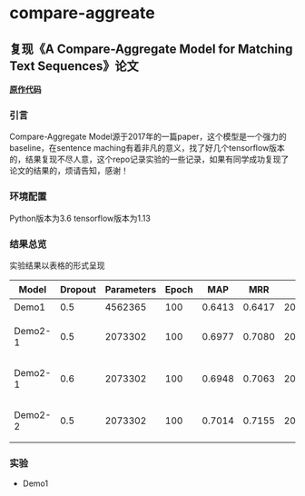 # compare-aggreate
## 复现《A Compare-Aggregate Model for Matching Text Sequences》论文
[**原作代码**](https://github.com/shuohangwang/SeqMatchSeq/blob/master/wikiqa/compAggWikiqa.lua)
### 引言
Compare-Aggregate Model源于2017年的一篇paper，这个模型是一个强力的baseline，在sentence maching有着非凡的意义，找了好几个tensorflow版本的，结果复现不尽人意，这个repo记录实验的一些记录，如果有同学成功复现了论文的结果的，烦请告知，感谢！

### 环境配置
  
  Python版本为3.6
  tensorflow版本为1.13 
  
### 结果总览
实验结果以表格的形式呈现  

|Model|Dropout|Parameters|Epoch|MAP|MRR|DATE|备注|  
|-|-|-|-|-|-|-|-|
|Demo1|0.5|4562365|100|0.6413|0.6417|2019.4.23|无|
|Demo2-1|0.5|2073302|100|0.6977|0.7080|2019.4.23|验证集达到0.77/0.78|
|Demo2-1|0.6|2073302|100|0.6948|0.7063|2019.4.23|验证集达到0.75/0.77|
|Demo2-2|0.5|2073302|100|0.7014|0.7155|2019.4.23|验证集达到0.75/0.76|



### 实验
- Demo1  


